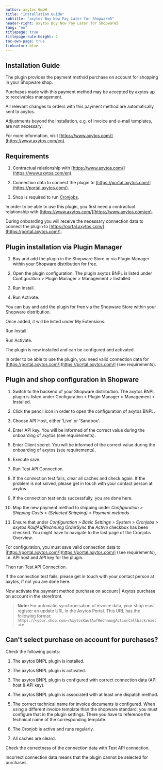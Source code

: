 ```yaml
---
author: axytos GmbH
title: "Installation Guide"
subtitle: "axytos Buy Now Pay Later for Shopware5"
header-right: axytos Buy Now Pay Later for Shopware5
lang: "en"
titlepage: true
titlepage-rule-height: 2
toc-own-page: true
linkcolor: blue
---
```


## Installation Guide

The plugin provides the payment method purchase on account for shopping in your Shopware shop.

Purchases made with this payment method may be accepted by axytos up to receivables management.

All relevant changes to orders with this payment method are automatically sent to axytos.

Adjustments beyond the installation, e.g. of invoice and e-mail templates, are not necessary.

For more information, visit [https://www.axytos.com/](https://www.axytos.com/en).


## Requirements

1. Contractual relationship with [https://www.axytos.com/](https://www.axytos.com/en).

2. Connection data to connect the plugin to [https://portal.axytos.com/](https://portal.axytos.com/).

3. Shop is required to run [Cronjobs](https://docs.shopware.com/en/shopware-5-en/settings/system-cronjobs#setting-up-a-cronjob).

In order to be able to use this plugin, you first need a contractual relationship with [https://www.axytos.com/](https://www.axytos.com/en).

During onboarding you will receive the necessary connection data to connect the plugin to [https://portal.axytos.com/](https://portal.axytos.com/).

## Plugin installation via Plugin Manager

1. Buy and add the plugin in the Shopware Store or via Plugin Manager within your Shopware distribution for free.

2. Open the plugin configuration. The plugin axytos BNPL is listed under Configuration > Plugin Manager > Management > Installed

3. Run Install.

4. Run Activate.

You can buy and add the plugin for free via the Shopware Store within your Shopware distribution.

Once added, it will be listed under My Extensions.

Run Install.

Run Activate.

The plugin is now installed and can be configured and activated.

In order to be able to use the plugin, you need valid connection data for [https://portal.axytos.com/](https://portal.axytos.com/) (see requirements).


## Plugin and shop configuration in Shopware

1. Switch to the backend of your Shopware distribution. The axytos BNPL plugin is listed under Configuration > Plugin Manager > Management > Installed.

2. Click the pencil icon in order to open the configuration of axytos BNPL.

3. Choose API Host, either 'Live' or 'Sandbox'.

4. Enter API key. You will be informed of the correct value during the onboarding of axytos (see requirements).

5. Enter Client secret. You will be informed of the correct value during the onboarding of axytos (see requirements).

6. Execute save.

7. Run Test API Connection.

8. If the connection test fails, clear all caches and check again. If the problem is not solved, please get in touch with your contact person at axytos.

9. If the connection test ends successfully, you are done here.

10. Map the new payment method to shipping under _Configuration > Shipping Costs > (Selected Shipping) > Payment methods_.

11. Ensure that under _Configuration > Basic Settings > System > Cronjobs > axytos KaufAufRechnung OrderSync_ the _Active_ checkbox has been checked. You might have to navigate to the last page of the Cronjobs Overview.

For configuration, you must save valid connection data to [https://portal.axytos.com/](https://portal.axytos.com/) (see requirements), i.e. API host and API key for the plugin.

Then run Test API Connection.

If the connection test fails, please get in touch with your contact person at axytos, if not you are done here.

Now activate the payment method purchase on account | Axytos purchase on account in the storefront.

> **Note:** For automatic synchronisation of invoice data, your shop must register an update URL in the Axytos Portal.
> This URL has the following format: `https://<your.shop.com>/AxytosKaufAufRechnungActionCallback/execute`

## Can't select purchase on account for purchases?

Check the following points:

1. The axytos BNPL plugin is installed.

2. The axytos BNPL plugin is activated.

3. The axytos BNPL plugin is configured with correct connection data (API host & API key).

4. The axytos BNPL plugin is associated with at least one dispatch method.

5. The correct technical name for invoice documents is configured. When using a different invoice template than the
shopware standard, you must configure that in the plugin settings. There you have to reference the technical name of the
corresponding template.

6. The Cronjob is active and runs regularly.

7. All caches are cleard.

Check the correctness of the connection data with Test API connection.

Incorrect connection data means that the plugin cannot be selected for purchases.
